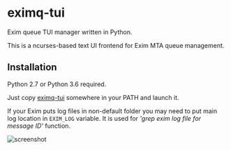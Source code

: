 # eximq-tui
Exim queue TUI manager written in Python.

This is a ncurses-based text UI frontend for Exim MTA queue management.

## Installation
Python 2.7 or Python 3.6 required.

Just copy [eximq-tui](https://raw.githubusercontent.com/droptune/eximq-tui/master/eximq-tui) somewhere in your PATH and launch it.

If your Exim puts log files in non-default folder you may need to put main log location in `EXIM_LOG` variable. It is used for *'grep exim log file for message ID'* function.

![screenshot](https://user-images.githubusercontent.com/2103126/57552125-8ddcc580-7373-11e9-9154-477bc6680751.png)
